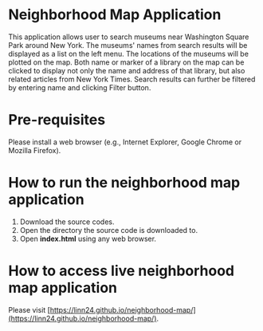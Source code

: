 # Neighborhood Map Application
This application allows user to search museums near Washington Square Park around New York.
The museums' names from search results will be displayed as a list on the left menu.
The locations of the museums will be plotted on the map.
Both name or marker of a library on the map can be clicked to display not only the name and address of that library, but also related articles from New York Times.
Search results can further be filtered by entering name and clicking Filter button.

# Pre-requisites
Please install a web browser (e.g., Internet Explorer, Google Chrome or Mozilla Firefox).

# How to run the neighborhood map application
1) Download the source codes.
2) Open the directory the source code is downloaded to.
3) Open **index.html** using any web browser.

# How to access live neighborhood map application
Please visit [https://linn24.github.io/neighborhood-map/](https://linn24.github.io/neighborhood-map/).
